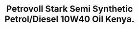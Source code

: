 ---
title: Petrovoll Stark Semi Synthetic Petrol/Diesel 10W40 Oil Kenya.
layout: product
name: Petrovöll STÄRK SEMI SYNTHETIC GASOLINE ENGINE OIL
image: assets/img/10w40.jpg
image2: ../../assets/img/10w40.jpg
grade: SAE 10W40
sizes: 4L
base_api: SL/CF
description: Kenya High Performance German Petrovoll Semi Synthetic SAE 10W40 Petrol/Diesel oil. Approved for use in Kenya and in, VW, BMW, Mercedes-Benz, all Japanese cars and many more.
product_description: Petrovöll STÄRK Semi Synthetic is a partly synthetic, multi-grade, low-viscosity engine oil for use in petrol and diesel car engines. Produced using selected mineral-based and synthetic base oils, its high level of performance is achieved through the interaction of its special base oil composition and advanced additives.The modern design of Petrovöll STÄRK Semi Synthetic grades makes a wide range of applications possible and ensures reliable performance under all operating conditions.  
performance: API SL/CF, ACEA A5/B5, MB 229.1, VW 501 01/505.00, MB 229.51, BMW longLife-04
benefits: 
    - Provides a stable lubricating film, even with hot oil and under excessive loads
    - Delivers a higher level of oxidation protection and very low oil consumption
    - Offers reliable protection against ‘black sludge’
    - Prevents adhesion, lacquering and coking of cylinders, pistons, valves and turbochargers
    - Reduces maintenance costs through extended engine life
    - Provides superior anti-friction and engine cleaning properties
---